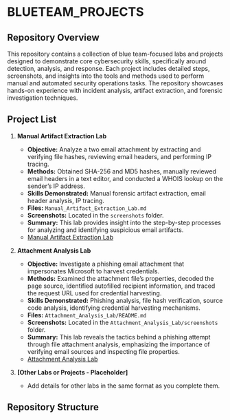 # BLUETEAM_PROJECTS

## Repository Overview
This repository contains a collection of blue team-focused labs and projects designed to demonstrate core cybersecurity skills, specifically around detection, analysis, and response. Each project includes detailed steps, screenshots, and insights into the tools and methods used to perform manual and automated security operations tasks. The repository showcases hands-on experience with incident analysis, artifact extraction, and forensic investigation techniques.

## Project List

1. **Manual Artifact Extraction Lab**
   - **Objective:** Analyze a two email attachment by extracting and verifying file hashes, reviewing email headers, and performing IP tracing.
   - **Methods:** Obtained SHA-256 and MD5 hashes, manually reviewed email headers in a text editor, and conducted a WHOIS lookup on the sender’s IP address.
   - **Skills Demonstrated:** Manual forensic artifact extraction, email header analysis, IP tracing.
   - **Files:** `Manual_Artifact_Extraction_Lab.md`  
   - **Screenshots:** Located in the `screenshots` folder.
   - **Summary:** This lab provides insight into the step-by-step processes for analyzing and identifying suspicious email artifacts.
   - [Manual Artifact Extraction Lab](Manual_Artifact_Extraction_Lab)

2. **Attachment Analysis Lab**
   - **Objective:** Investigate a phishing email attachment that impersonates Microsoft to harvest credentials.
   - **Methods:** Examined the attachment file’s properties, decoded the page source, identified autofilled recipient information, and traced the request URL used for credential harvesting.
   - **Skills Demonstrated:** Phishing analysis, file hash verification, source code analysis, identifying credential harvesting mechanisms.
   - **Files:** `Attachment_Analysis_Lab/README.md`  
   - **Screenshots:** Located in the `Attachment_Analysis_Lab/screenshots` folder.
   - **Summary:** This lab reveals the tactics behind a phishing attempt through file attachment analysis, emphasizing the importance of verifying email sources and inspecting file properties.
   - [Attachment Analysis Lab](Attachment_Analysis_lab/README.md)

3. **[Other Labs or Projects - Placeholder]**
   - Add details for other labs in the same format as you complete them.

## Repository Structure
